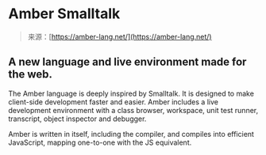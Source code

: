 <!--yml
category: 未分类
date: 2024-05-27 14:30:37
-->

# Amber Smalltalk

> 来源：[https://amber-lang.net/](https://amber-lang.net/)

## A new language and live environment made for the web.

The Amber language is deeply inspired by Smalltalk. It is designed to make client-side development faster and easier. Amber includes a live development environment with a class browser, workspace, unit test runner, transcript, object inspector and debugger.

Amber is written in itself, including the compiler, and compiles into efficient JavaScript, mapping one-to-one with the JS equivalent.